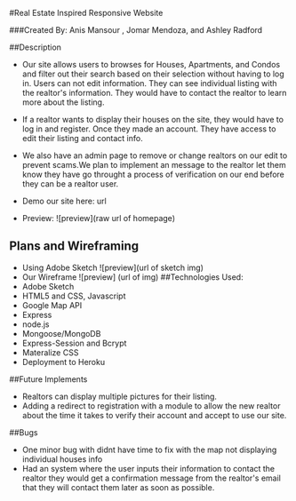 #Real Estate Inspired Responsive Website

###Created By: Anis Mansour , Jomar Mendoza, and Ashley Radford

##Description
* Our site allows users to browses for Houses, Apartments, and Condos and filter out their search based on
their selection without having to log in. Users can not edit information. They can see individual listing with the realtor's information. They would have to contact the realtor to learn more about the listing.
* If a realtor wants to display their houses on the site, they would have to log in and register. Once they made
an account. They have access to edit their listing and contact info.
* We also have an admin page to remove or change realtors on our edit to prevent scams.We plan to implement an
message to the realtor let them know they have go throught a process of verification on our end before they can be a realtor user.

* Demo our site here: url

* Preview: ![preview](raw url of homepage)

## Plans and Wireframing
*  Using Adobe Sketch 
    ![preview](url of sketch img)
* Our Wireframe
    ![preview] (url of img)
##Technologies Used:
* Adobe Sketch
* HTML5 and CSS, Javascript
* Google Map API
* Express
* node.js
* Mongoose/MongoDB
* Express-Session and Bcrypt
* Materalize CSS
* Deployment to Heroku

##Future Implements
* Realtors can display multiple pictures for their listing.
* Adding a redirect to registration with a module to allow the new realtor about the time it takes to 
verify their account and accept to use our site.

##Bugs
* One minor bug with didnt have time to fix with the map not displaying individual houses info
* Had an system where the user inputs their information to contact the realtor they would get a confirmation message from the realtor's email that they will contact them later as soon as possible.